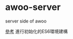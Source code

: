 # awoo-server
server side of awoo

[參考](https://www.robinwieruch.de/minimal-node-js-babel-setup)
進行初始化的ES6環境建構